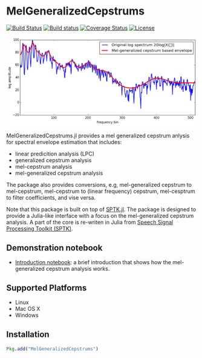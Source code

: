 # MelGeneralizedCepstrums

[![Build Status](https://travis-ci.org/r9y9/MelGeneralizedCepstrums.jl.svg?branch=master)](https://travis-ci.org/r9y9/MelGeneralizedCepstrums.jl)
[![Build status](https://ci.appveyor.com/api/projects/status/gr17ty0m7fagqsh5/branch/master?svg=true)](https://ci.appveyor.com/project/r9y9/melgeneralizedcepstrums-jl/branch/master)
[![Coverage Status](https://coveralls.io/repos/r9y9/MelGeneralizedCepstrums.jl/badge.svg?branch=master)](https://coveralls.io/r/r9y9/MelGeneralizedCepstrums.jl?branch=master)
[![License](http://img.shields.io/badge/license-MIT-brightgreen.svg?style=flat)](LICENSE.md)

![](examples/mel-generalized-cepstrum.png)

MelGeneralizedCepstrums.jl provides a mel generalized cepstrum anlysis for spectral envelope estimation that includes:

- linear predicition analysis (LPC)
- generalized cepstrum analysis
- mel-cepstrum analysis
- mel-generalized cepstrum analysis

The package also provides conversions, e.g, mel-generalized cepstrum to mel-cepstrum, mel-cepstrum to (linear frequency) cepstrum, mel-cesptrum to filter coefficients, and vise versa.

Note that this package is built on top of [SPTK.jl](https://github.com/r9y9/SPTK.jl). The package is designed to provide a Julia-like interface with a focus on the mel-generalized cepstrum analysis. A part of the core is re-writen in Julia from [Speech Signal Processing Toolkit (SPTK)](http://sp-tk.sourceforge.net/).

## Demonstration notebook

- [Introduction notebook](http://nbviewer.ipython.org/github/r9y9/MelGeneralizedCepstrums.jl/blob/master/examples/Introduction%20to%20MelGeneralizedCeptrums.jl.ipynb): a brief introduction that shows how the mel-generalized cepstrum analysis works.

## Supported Platforms

- Linux
- Mac OS X
- Windows

## Installation

```julia
Pkg.add("MelGeneralizedCepstrums")
```
